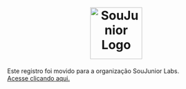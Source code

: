 <h1 align="center">
  <img alt="SouJunior Logo" src="https://user-images.githubusercontent.com/34722707/212139037-f0f862b6-4370-48b1-bdf5-84704e9f01cb.png" width="120px" />
</h1>

Este registro foi movido para a organização SouJunior Labs.  
[Acesse clicando aqui.](https://github.com/SouJunior-Labs/project-list)
